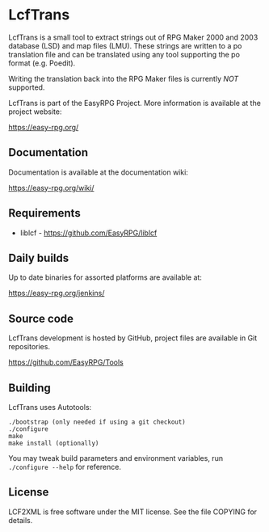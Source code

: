 LcfTrans
========

LcfTrans is a small tool to extract strings out of RPG Maker 2000 and 2003
database (LSD) and map files (LMU). These strings are written to a po
translation file and can be translated using any tool supporting the po format
(e.g. Poedit).

Writing the translation back into the RPG Maker files is currently *NOT*
supported.

LcfTrans is part of the EasyRPG Project.
More information is available at the project website:

https://easy-rpg.org/


Documentation
-------------

Documentation is available at the documentation wiki:

https://easy-rpg.org/wiki/


Requirements
------------

 * liblcf - https://github.com/EasyRPG/liblcf

Daily builds
------------

Up to date binaries for assorted platforms are available at:

https://easy-rpg.org/jenkins/


Source code
-----------

LcfTrans development is hosted by GitHub, project files are available in Git
repositories.

https://github.com/EasyRPG/Tools


Building
--------

LcfTrans uses Autotools:

    ./bootstrap (only needed if using a git checkout)
    ./configure
    make
    make install (optionally)

You may tweak build parameters and environment variables, run
`./configure --help` for reference.


License
-------

LCF2XML is free software under the MIT license. See the file COPYING for
details.
